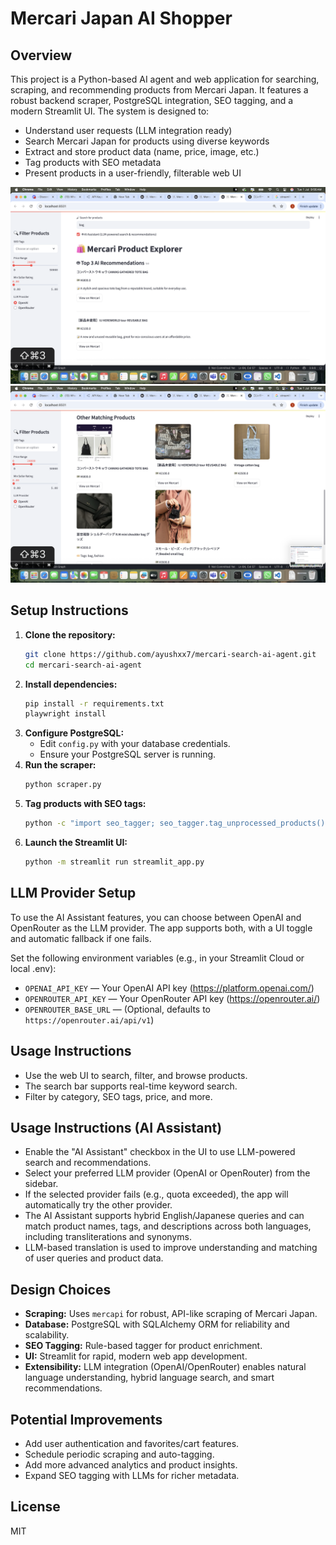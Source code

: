# Mercari Japan AI Shopper

## Overview
This project is a Python-based AI agent and web application for searching, scraping, and recommending products from Mercari Japan. It features a robust backend scraper, PostgreSQL integration, SEO tagging, and a modern Streamlit UI. The system is designed to:
- Understand user requests (LLM integration ready)
- Search Mercari Japan for products using diverse keywords
- Extract and store product data (name, price, image, etc.)
- Tag products with SEO metadata
- Present products in a user-friendly, filterable web UI

![top 3](./screenshots/top_3.png)
![other](./screenshots/other_match.png)

## Setup Instructions
1. **Clone the repository:**
   ```bash
   git clone https://github.com/ayushxx7/mercari-search-ai-agent.git
   cd mercari-search-ai-agent
   ```
2. **Install dependencies:**
   ```bash
   pip install -r requirements.txt
   playwright install
   ```
3. **Configure PostgreSQL:**
   - Edit `config.py` with your database credentials.
   - Ensure your PostgreSQL server is running.
4. **Run the scraper:**
   ```bash
   python scraper.py
   ```
5. **Tag products with SEO tags:**
   ```bash
   python -c "import seo_tagger; seo_tagger.tag_unprocessed_products()"
   ```
6. **Launch the Streamlit UI:**
   ```bash
   python -m streamlit run streamlit_app.py
   ```

## LLM Provider Setup

To use the AI Assistant features, you can choose between OpenAI and OpenRouter as the LLM provider. The app supports both, with a UI toggle and automatic fallback if one fails.

Set the following environment variables (e.g., in your Streamlit Cloud or local .env):

- `OPENAI_API_KEY` — Your OpenAI API key (https://platform.openai.com/)
- `OPENROUTER_API_KEY` — Your OpenRouter API key (https://openrouter.ai/)
- `OPENROUTER_BASE_URL` — (Optional, defaults to `https://openrouter.ai/api/v1`)

## Usage Instructions
- Use the web UI to search, filter, and browse products.
- The search bar supports real-time keyword search.
- Filter by category, SEO tags, price, and more.

## Usage Instructions (AI Assistant)
- Enable the "AI Assistant" checkbox in the UI to use LLM-powered search and recommendations.
- Select your preferred LLM provider (OpenAI or OpenRouter) from the sidebar.
- If the selected provider fails (e.g., quota exceeded), the app will automatically try the other provider.
- The AI Assistant supports hybrid English/Japanese queries and can match product names, tags, and descriptions across both languages, including transliterations and synonyms.
- LLM-based translation is used to improve understanding and matching of user queries and product data.

## Design Choices
- **Scraping:** Uses `mercapi` for robust, API-like scraping of Mercari Japan.
- **Database:** PostgreSQL with SQLAlchemy ORM for reliability and scalability.
- **SEO Tagging:** Rule-based tagger for product enrichment.
- **UI:** Streamlit for rapid, modern web app development.
- **Extensibility:** LLM integration (OpenAI/OpenRouter) enables natural language understanding, hybrid language search, and smart recommendations.

## Potential Improvements
- Add user authentication and favorites/cart features.
- Schedule periodic scraping and auto-tagging.
- Add more advanced analytics and product insights.
- Expand SEO tagging with LLMs for richer metadata.

## License
MIT
